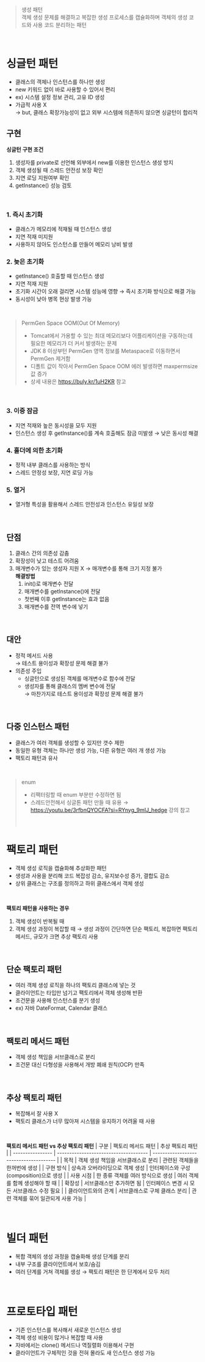 > 생성 패턴  
> 객체 생성 문제를 해결하고 복잡한 생성 프로세스를 캡슐화하며 객체의 생성 코드와 사용 코드 분리하는 패턴
<br>

# 싱글턴 패턴
- 클래스의 객체나 인스턴스를 하나만 생성
- new 키워드 없이 바로 사용할 수 있어서 편리
- ex) 시스템 설정 정보 관리, 고유 ID 생성
- 가급적 사용 X  
  → but, 클래스 확장가능성이 없고 외부 시스템에 의존하지 않으면 싱글턴이 합리적

## 구현
**싱글턴 구현 조건**
1. 생성자를 private로 선언해 외부에서 new를 이용한 인스턴스 생성 방지
2. 객체 생성될 때 스레드 안전성 보장 확인
3. 지연 로딩 지원여부 확인
4. getInstance() 성능 검토
<br>

### 1. 즉시 초기화
- 클래스가 메모리에 적재될 때 인스턴스 생성
- 지연 적재 미지원
- 사용하지 않아도 인스턴스를 만들어 메모리 낭비 발생

### 2. 늦은 초기화
- getInstance() 호출할 때 인스턴스 생성
- 지연 적재 지원
- 초기화 시간이 오래 걸리면 시스템 성능에 영향 → 즉시 초기화 방식으로 해결 가능
- 동시성이 낮아 병목 현상 발생 가능
<br>

> PermGen Space OOM(Out Of Memory)
> - Tomcat에서 가용할 수 있는 최대 메모리보다 어플리케이션을 구동하는데 필요한 메모리가 더 커서 발생하는 문제
> - JDK 8 이상부턴 PermGen 영역 정보를 Metaspace로 이동하면서 PermGen 제거함
> - 디폴트 값이 작아서 PermGen Space OOM 에러 발생하면 maxpermsize 값 증가
> - 상세 내용은 https://buly.kr/1uH2KR 참고
<br>

### 3. 이중 잠금
- 지연 적재와 높은 동시성을 모두 지원
- 인스턴스 생성 후 getInstance()를 계속 호출해도 잠금 미발생 → 낮은 동시성 해결

### 4. 홀더에 의한 초기화
- 정적 내부 클래스를 사용하는 방식
- 스레드 안정성 보장, 지연 로딩 가능

### 5. 열거
- 열거형 특성을 활용해서 스레드 안전성과 인스턴스 유일성 보장
<br>

## 단점
1. 클래스 간의 의존성 감춤
2. 확장성이 낮고 테스트 어려움
4. 매개변수가 있는 생성자 지원 X → 매개변수를 통해 크기 지정 불가  
  **해결방법**
    1) init()로 매개변수 전달
    2) 매개변수를 getInstance()에 전달
      - 첫번째 이후 getInstance는 효과 없음
    3) 매개변수를 전역 변수에 넣기
<br>

## 대안
- 정적 메서드 사용  
  → 테스트 용이성과 확장성 문제 해결 불가
- 의존성 주입
  - 싱글턴으로 생성된 객체를 매개변수로 함수에 전달
  - 생성자를 통해 클래스의 멤버 변수에 전달  
  → 마찬가지로 테스트 용이성과 확장성 문제 해결 불가
<br>

## 다중 인스턴스 패턴
- 클래스가 여러 객체를 생성할 수 있지만 갯수 제한
- 동일한 유형 객체는 하나만 생성 가능, 다른 유형은 여러 개 생성 가능
- 팩토리 패턴과 유사
<br>

> enum
> - 리팩터링할 때 enum 부분만 수정하면 됨
> - 스레드안전해서 싱글톤 패턴 만들 때 유용
> → https://youtu.be/3rfbnQYOCFA?si=RYnyg_9mIJ_hedge 강의 참고
<br><br><br>

# 팩토리 패턴
- 객체 생성 로직을 캡슐화해 추상화한 패턴
- 생성과 사용을 분리해 코드 복잡성 감소, 유지보수성 증가, 결합도 감소
- 상위 클래스는 구조를 정의하고 하위 클래스에서 객체 생성
<br>

**팩토리 패턴을 사용하는 경우**
1. 객체 생성이 반복될 때
2. 객체 생성 과정이 복잡할 때
→ 생성 과정이 간단하면 단순 팩토리, 복잡하면 팩토리 메서드, 규모가 크면 추상 팩토리 사용
<br>

## 단순 팩토리 패턴
- 여러 객체 생성 로직을 하나의 팩토리 클래스에 넣는 것
- 클라이언트는 타입만 넘기고 팩토리에서 객체 생성해 반환
- 조건문을 사용해 인스턴스를 분기 생성
- ex) 자바 DateFormat, Calendar 클래스
<br>

## 팩토리 메서드 패턴
- 객체 생성 책임을 서브클래스로 분리
- 조건문 대신 다형성을 사용해서 개방 폐쇄 원칙(OCP) 만족
<br>

## 추상 팩토리 패턴
- 복잡해서 잘 사용 X
- 팩토리 클래스가 너무 많아져 시스템을 유지하기 어려울 때 사용
<br>

**팩토리 메서드 패턴 vs 추상 팩토리 패턴**
| 구분             | 팩토리 메서드 패턴                     | 추상 팩토리 패턴                        |
| ---------------- | ------------------------------------- | -------------------------------------- |
| 목적             | 객체 생성 책임을 서브클래스로 분리    | 관련된 객체들을 한꺼번에 생성           |
| 구현 방식        | 상속과 오버라이딩으로 객체 생성        | 인터페이스와 구성(composition)으로 생성 |
| 사용 시점        | 한 종류 객체를 여러 방식으로 생성     | 여러 객체를 함께 생성해야 할 때         |
| 확장성           | 서브클래스만 추가하면 됨              | 인터페이스 변경 시 모든 서브클래스 수정 필요 |
| 클라이언트와의 관계 | 서브클래스로 구체 클래스 분리         | 관련 객체를 묶어 일관되게 사용 가능      |
<br><br><br>

# 빌더 패턴
- 복합 객체의 생성 과정을 캡슐화해 생성 단계를 분리
- 내부 구조를 클라이언트에서 보호/숨김
- 여러 단계를 거쳐 객체를 생성 → 팩토리 패턴은 한 단계에서 모두 처리
<br><br><br>

# 프로토타입 패턴
- 기존 인스턴스를 복사해서 새로운 인스턴스 생성
- 객체 생성 비용이 많거나 복잡할 때 사용
- 자바에서는 clone() 메서드나 역질렬화 이용해서 구현
- 클라이언트가 구체적인 것을 전혀 몰라도 새 인스턴스 생성 가능
